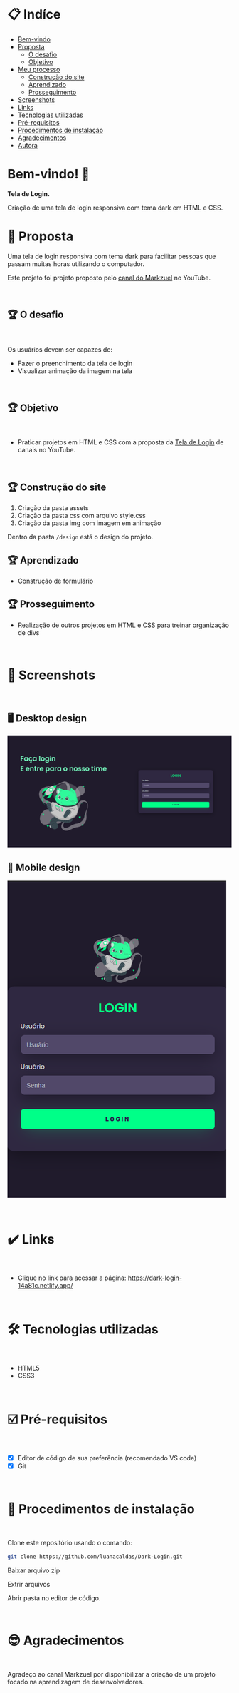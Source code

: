 # 📋 Indíce

- [Bem-vindo](#id01)
- [Proposta](#id02)
  - [O desafio](#id02.1)
  - [Objetivo](#id02.2)
- [Meu processo](#id03)
  - [Construção do site](#id03.1)
  - [Aprendizado](#id03.2)
  - [Prosseguimento](#id03.3)
- [Screenshots](#id04)
- [Links](#id05)
- [Tecnologias utilizadas](#id06)
- [Pré-requisitos](#id07)
- [Procedimentos de instalação](#id08)
- [Agradecimentos](#id09)
- [Autora](#id010)

# Bem-vindo! 👋 <a name="id01"></a>

**Tela de Login.**

Criação de uma tela de login responsiva com tema dark em HTML e CSS.  

# 🚀 Proposta <a name="id02"></a>

Uma tela de login responsiva com tema dark para facilitar pessoas que passam muitas horas utilizando o computador.

Este projeto foi projeto proposto pelo [canal do Markzuel](https://www.youtube.com/c/Markzuel) no YouTube. 

<br />

## :trophy: O desafio <a name="id02.1"></a>

<br />

Os usuários devem ser capazes de: 

- Fazer o preenchimento da tela de login
- Visualizar animação da imagem na tela 

<br />

## :trophy: Objetivo <a name="id02.2"></a>

<br />

- Praticar projetos em HTML e CSS com a proposta da [Tela de Login](https://www.youtube.com/watch?v=69-WfrVBli8&t=417s) de canais no YouTube. 

<br />

## :trophy: Construção do site <a name="id03.1"></a>

1. Criação da pasta assets 
2. Criação da pasta css com arquivo style.css
3. Criação da pasta img com imagem em animação

Dentro da pasta `/design` está o design do projeto. 

## :trophy: Aprendizado <a name="id03.2"></a>

- Construção de formulário

## :trophy: Prosseguimento <a name="id03.3"></a>

- Realização de outros projetos em HTML e CSS para treinar organização de divs

<br />

# :camera_flash: Screenshots <a name="id04"></a>

<br />

## :desktop_computer: Desktop design

![Design preview desktop](./design/img/desktop.png)

## :iphone: Mobile design

![Design preview mobile](./design/img/mobile.png)

<br />

# :heavy_check_mark: Links <a name="id05"></a>

<br />

- Clique no link para acessar a página: https://dark-login-14a81c.netlify.app/

<br />

# 🛠 Tecnologias utilizadas <a name="id06"></a>

<br />

- HTML5
- CSS3

<br />

# ☑️ Pré-requisitos <a name="id07"></a>

<br />

- [x] Editor de código de sua preferência (recomendado VS code)
- [x] Git

<br />

# 📝 Procedimentos de instalação <a name="id08"></a>

<br />

Clone este repositório usando o comando:

```bash
git clone https://github.com/luanacaldas/Dark-Login.git
```

Baixar arquivo zip 

Extrir arquivos

Abrir pasta no editor de código.

<br />

# :sunglasses: Agradecimentos <a name="id09"></a>

<br />

Agradeço ao canal Markzuel por disponibilizar a criação de um projeto focado na aprendizagem de desenvolvedores.

<br />



